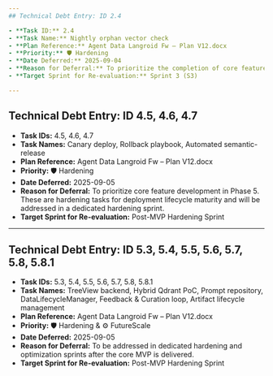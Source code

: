```yaml
---
## Technical Debt Entry: ID 2.4

- **Task ID:** 2.4
- **Task Name:** Nightly orphan vector check
- **Plan Reference:** Agent Data Langroid Fw – Plan V12.docx
- **Priority:** 🛡️ Hardening
- **Date Deferred:** 2025-09-04
- **Reason for Deferral:** To prioritize the completion of core features in Phase 3. This is a hardening task, not a core functional blocker.
- **Target Sprint for Re-evaluation:** Sprint 3 (S3)

---
```

## Technical Debt Entry: ID 4.5, 4.6, 4.7

- **Task IDs:** 4.5, 4.6, 4.7
- **Task Names:** Canary deploy, Rollback playbook, Automated semantic-release
- **Plan Reference:** Agent Data Langroid Fw – Plan V12.docx
- **Priority:** 🛡️ Hardening
- **Date Deferred:** 2025-09-05
- **Reason for Deferral:** To prioritize core feature development in Phase 5. These are hardening tasks for deployment lifecycle maturity and will be addressed in a dedicated hardening sprint.
- **Target Sprint for Re-evaluation:** Post-MVP Hardening Sprint

---
## Technical Debt Entry: ID 5.3, 5.4, 5.5, 5.6, 5.7, 5.8, 5.8.1

- **Task IDs:** 5.3, 5.4, 5.5, 5.6, 5.7, 5.8, 5.8.1
- **Task Names:** TreeView backend, Hybrid Qdrant PoC, Prompt repository, DataLifecycleManager, Feedback & Curation loop, Artifact lifecycle management
- **Plan Reference:** Agent Data Langroid Fw – Plan V12.docx
- **Priority:** 🛡️ Hardening & ⚙️ FutureScale
- **Date Deferred:** 2025-09-05
- **Reason for Deferral:** To be addressed in dedicated hardening and optimization sprints after the core MVP is delivered.
- **Target Sprint for Re-evaluation:** Post-MVP Hardening Sprint
